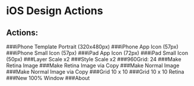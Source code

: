 iOS Design Actions
==================

Actions:
--------
###iPhone Template Portrait (320x480px)
###iPhone App Icon (57px)
###iPhone Small Icon (57px)
###iPad App Icon (72px)
###iPad Small Icon (50px)
###Layer Scale x2
###Style Scale x2
###960Grid: 24
###Make Retina Image
###Make Retina Image via Copy
###Make Normal Image
###Make Normal Image via Copy
###Grid 10 x 10
###Grid 10 x 10 Retina
###New 100% Window
###About
